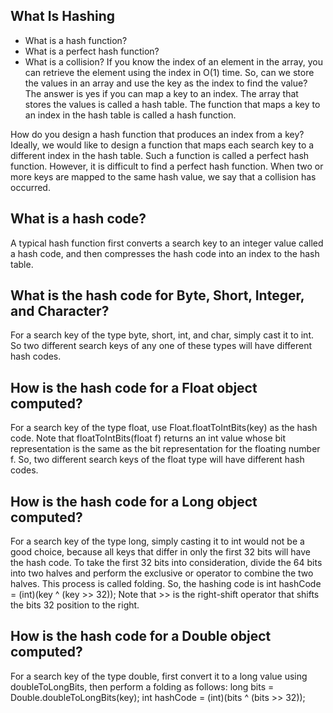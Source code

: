 
## What Is Hashing
- What is a hash function? 
- What is a perfect hash function? 
- What is a collision?
If you know the index of an element in the array, 
you can retrieve the element using the index in O(1) time. 
So, can we store the values in an array and use the key as 
the index to find the value? The answer is yes if you can 
map a key to an index. 
The array that stores the values is called a hash table. 
The function that maps a key to an index in the hash table is called a hash function.

How do you design a hash function that produces an index from a key? 
Ideally, we would like to design a function that maps each search key 
to a different index in the hash table. Such a function is called a 
perfect hash function. 
However, it is difficult to find a perfect hash function. 
When two or more keys are mapped to the same hash value, 
we say that a collision has occurred.


## What is a hash code?
A typical hash function first converts a search key to an integer 
value called a hash code, and then compresses the hash code 
into an index to the hash table.


## What is the hash code for Byte, Short, Integer, and Character?
For a search key of the type byte, short, int, and char, simply cast it to int. 
So two different search keys of any one of these types will have different hash codes.


## How is the hash code for a Float object computed?
For a search key of the type float, use Float.floatToIntBits(key) as the hash code. 
Note that floatToIntBits(float f) returns an int value whose bit representation is 
the same as the bit representation for the floating number f. 
So, two different search keys of the float type will have different hash codes.


## How is the hash code for a Long object computed?
For a search key of the type long, simply casting it to int would not be a good choice, 
because all keys that differ in only the first 32 bits will have the hash code. 
To take the first 32 bits into consideration, divide the 64 bits into two halves and 
perform the exclusive or operator to combine the two halves. 
This process is called folding. So, the hashing code is
        int hashCode = (int)(key ^ (key >> 32));
Note that >> is the right-shift operator that shifts the bits 32 position to the right.

## How is the hash code for a Double object computed?
For a search key of the type double, first convert it to a long value using doubleToLongBits, 
then perform a folding as follows:
        long bits = Double.doubleToLongBits(key);
        int hashCode = (int)(bits ^ (bits >> 32));

